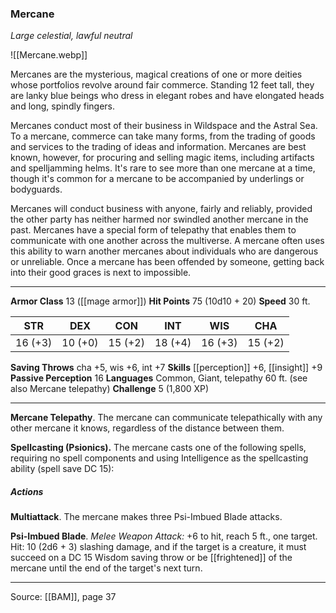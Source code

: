 ### Mercane
_Large celestial, lawful neutral_

![[Mercane.webp]]

Mercanes are the mysterious, magical creations of one or more deities whose portfolios revolve around fair commerce. Standing 12 feet tall, they are lanky blue beings who dress in elegant robes and have elongated heads and long, spindly fingers.

Mercanes conduct most of their business in Wildspace and the Astral Sea. To a mercane, commerce can take many forms, from the trading of goods and services to the trading of ideas and information. Mercanes are best known, however, for procuring and selling magic items, including artifacts and spelljamming helms. It's rare to see more than one mercane at a time, though it's common for a mercane to be accompanied by underlings or bodyguards.

Mercanes will conduct business with anyone, fairly and reliably, provided the other party has neither harmed nor swindled another mercane in the past. Mercanes have a special form of telepathy that enables them to communicate with one another across the multiverse. A mercane often uses this ability to warn another mercanes about individuals who are dangerous or unreliable. Once a mercane has been offended by someone, getting back into their good graces is next to impossible.




---

**Armor Class** 13 ([[mage armor]])
**Hit Points** 75 (10d10 + 20)
**Speed** 30 ft.

| STR     | DEX     | CON     | INT     | WIS     | CHA     |
|---------|---------|---------|---------|---------|---------|
| 16 (+3) | 10 (+0) | 15 (+2) | 18 (+4) | 16 (+3) | 15 (+2) |

**Saving Throws** cha +5, wis +6, int +7
**Skills** [[perception]] +6, [[insight]] +9
**Passive Perception** 16
**Languages** Common, Giant, telepathy 60 ft. (see also Mercane telepathy)
**Challenge** 5 (1,800 XP)

---

**Mercane Telepathy**. The mercane can communicate telepathically with any other mercane it knows, regardless of the distance between them.

**Spellcasting (Psionics).** The mercane casts one of the following spells, requiring no spell components and using Intelligence as the spellcasting ability (spell save DC 15):

##### Actions
**Multiattack**. The mercane makes three Psi-Imbued Blade attacks.

**Psi-Imbued Blade**. _Melee Weapon Attack:_ +6 to hit, reach 5 ft., one target. Hit: 10 (2d6 + 3) slashing damage, and if the target is a creature, it must succeed on a DC 15 Wisdom saving throw or be [[frightened]] of the mercane until the end of the target's next turn.


---

Source: [[BAM]], page 37